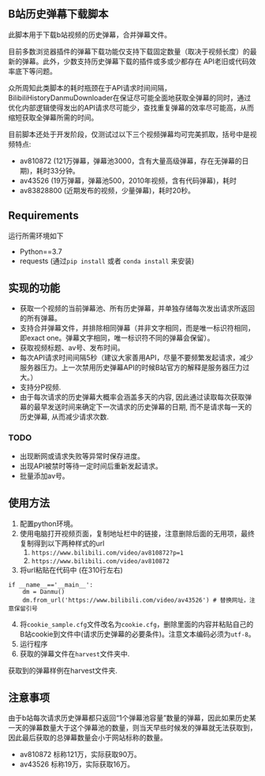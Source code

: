 ## B站历史弹幕下载脚本

此脚本用于下载b站视频的历史弹幕，合并弹幕文件。

目前多数浏览器插件的弹幕下载功能仅支持下载固定数量（取决于视频长度）的最新的弹幕。此外，少数支持历史弹幕下载的插件或多或少都存在 API老旧或代码效率底下等问题。

众所周知此类脚本的耗时瓶颈在于API请求时间间隔，BilibiliHistoryDanmuDownloader在保证尽可能全面地获取全弹幕的同时，通过优化内部逻辑使得发出的API请求尽可能少，查找重复弹幕的效率尽可能高，从而缩短获取全弹幕所需的时间。

目前脚本还处于开发阶段，仅测试过以下三个视频弹幕均可完美抓取，括号中是视频特点:

* av810872 (121万弹幕，弹幕池3000，含有大量高级弹幕，存在无弹幕的日期)，耗时33分钟。
* av43526 (19万弹幕，弹幕池500，2010年视频，含有代码弹幕)，耗时
* av83828800 (近期发布的视频，少量弹幕)，耗时20秒。

## Requirements

运行所需环境如下

* Python==3.7
* requests (通过`pip install` 或者 `conda install` 来安装)

## 实现的功能

* 获取一个视频的当前弹幕池、所有历史弹幕，并单独存储每次发出请求所返回的所有弹幕。
* 支持合并弹幕文件，并排除相同弹幕（并非文字相同，而是唯一标识符相同，即exact one。弹幕文字相同，唯一标识符不同的弹幕会保留）。
* 获取视频标题、av号、发布时间。
* 每次API请求时间间隔5秒（建议大家善用API，尽量不要频繁发起请求，减少服务器压力。上一次禁用历史弹幕API的时候B站官方的解释是服务器压力过大。）
* 支持分P视频.
* 由于每次请求的历史弹幕大概率会涵盖多天的内容, 因此通过读取每次获取弹幕的最早发送时间来确定下一次请求的历史弹幕的日期, 而不是请求每一天的历史弹幕, 从而减少请求次数.

### TODO

* 出现断网或请求失败等异常时保存进度。
* 出现API被禁时等待一定时间后重新发起请求。
* 批量添加av号。

## 使用方法

1. 配置python环境。
2. 使用电脑打开视频页面，复制地址栏中的链接，注意删除后面的无用项，最终复制得到以下两种样式的url
   1. `https://www.bilibili.com/video/av810872?p=1`
   2. `https://www.bilibili.com/video/av810872`
3. 将url粘贴在代码中 (在310行左右)

```
if __name__=='__main__':
    dm = Danmu()
    dm.from_url('https://www.bilibili.com/video/av43526') # 替换网址，注意保留引号
```

4. 将`cookie_sample.cfg`文件改名为`cookie.cfg`，删除里面的内容并粘贴自己的B站cookie到文件中(请求历史弹幕的必要条件)。注意文本编码必须为`utf-8`。
5. 运行程序
6. 获取的弹幕文件在`harvest`文件夹中.

获取到的弹幕样例在harvest文件夹.

## 注意事项

由于b站每次请求历史弹幕都只返回“1个弹幕池容量”数量的弹幕，因此如果历史某一天的弹幕数量大于这个弹幕池的数量，则当天早些时候发的弹幕就无法获取到，因此最后获取的总弹幕数量会小于网站标称的数量。

* av810872 标称121万，实际获取90万。
* av43526 标称19万，实际获取16万。

